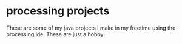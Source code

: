 # processing projects
These are some of my java projects I make in my freetime using the processing ide. These are just a hobby.
